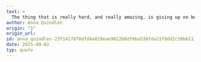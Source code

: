 ```yaml
---
text: >
  The thing that is really hard, and really amazing, is giving up on being perfect and beginning the work of becoming yourself.
author: Anna Quindlen
origin: "1"
origin_url: 
id: anna_quindlen-23f1417070dfd4a819eae9022b8df6ba538fda21f9dd2c58b61117383e86dffc
date: 2025-09-02
typ: quote
---
```

